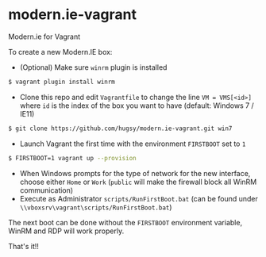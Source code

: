 # modern.ie-vagrant

Modern.ie for Vagrant 

To create a new Modern.IE box:

   * (Optional) Make sure `winrm` plugin is installed
   ```bash
   $ vagrant plugin install winrm
   ```
   * Clone this repo and edit `Vagrantfile` to change the line `VM = VMS[<id>]` where `id` is the index of the box you want to have (default: Windows 7 / IE11)
   ```bash
   $ git clone https://github.com/hugsy/modern.ie-vagrant.git win7
   ```  
   * Launch Vagrant the first time with the environment `FIRSTBOOT` set to `1`
   ```bash
   $ FIRSTBOOT=1 vagrant up --provision
   ```
   * When Windows prompts for the type of network for the new interface, choose either `Home` or `Work` (`public` will make the firewall block all WinRM communication)
   * Execute as Administrator `scripts/RunFirstBoot.bat` (can be found under `\\vboxsrv\vagrant\scripts/RunFirstBoot.bat`)
   
The next boot can be done without the `FIRSTBOOT` environment variable, WinRM and RDP will work properly. 
   
That's it!!
